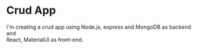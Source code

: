# Crud App

I'm creating a crud app using Node.js, express and MongoDB as backend and  
React, MaterialUI as front-end.

